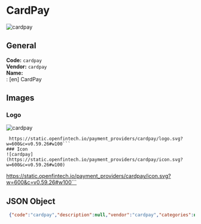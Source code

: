 # CardPay 
![cardpay](https://static.openfintech.io/payment_providers/cardpay/logo.svg?w=600&c=v0.59.26#w100)  
## General 
**Code:** `cardpay`  
**Vendor:** `cardpay`  
**Name:**  
:	[en] CardPay  
## Images 
### Logo 
![cardpay](https://static.openfintech.io/payment_providers/cardpay/logo.svg?w=600&c=v0.59.26#w100)  
```
 https://static.openfintech.io/payment_providers/cardpay/logo.svg?w=600&c=v0.59.26#w100```  
### Icon 
![cardpay](https://static.openfintech.io/payment_providers/cardpay/icon.svg?w=600&c=v0.59.26#w100)  
```
 https://static.openfintech.io/payment_providers/cardpay/icon.svg?w=600&c=v0.59.26#w100```  
## JSON Object 
```json
 {"code":"cardpay","description":null,"vendor":"cardpay","categories":null,"countries":null,"payment_method":null,"payout_method":null,"metadata":{"about_payments_code":"cardpay"},"name":{"en":"CardPay"}}```  
